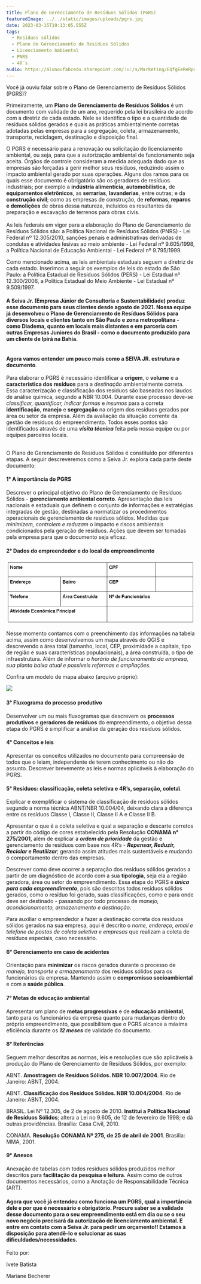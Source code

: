 ```yaml
---
title: Plano de Gerenciamento de Resíduos Sólidos (PGRS)
featuredImage: ../../static/images/uploads/pgrs.jpg
date: 2023-03-15T19:13:05.555Z
tags:
  - Resíduos sólidos
  - Plano de Gerenciamento de Resíduos Sólidos
  - Licenciamento Ambiental
  - PNRS
  - 4R´s
audio: https://alunoufabcedu.sharepoint.com/:u:/s/Marketing/EQfgEeReRpdAteQ1jkri4ccBO3jV85QLX_ojujDFKBkCBQ?e=sKgEdx&download=1
---
```

<!--StartFragment-->

Você já ouviu falar sobre o Plano de Gerenciamento de Resíduos Sólidos (PGRS)?

Primeiramente, um **Plano de Gerenciamento de Resíduos Sólidos** é um documento com validade de um ano, requerido pela lei brasileira de acordo com a diretriz de cada estado. Nele se identifica o tipo e a quantidade de resíduos sólidos gerados e quais as práticas ambientalmente corretas adotadas pelas empresas para a segregação, coleta, armazenamento, transporte, reciclagem, destinação e disposição final.

O PGRS é necessário para a renovação ou solicitação do licenciamento ambiental, ou seja, para que a autorização ambiental de funcionamento seja aceita. Órgãos de controle consideram a medida adequada dado que as empresas são forçadas a gerir melhor seus resíduos, reduzindo assim o impacto ambiental gerado por suas operações. Alguns dos ramos para os quais esse documento é obrigatório são os geradores de resíduos industriais; por exemplo a **indústria alimentícia**, **automobilística,** de **equipamentos eletrônicos**, as **serrarias**, **lavanderias**, entre outras; e da **construção civil**; como as empresas de construção, de **reformas**, **reparos e demolições** de obras dessa natureza, incluídos os resultantes da preparação e escavação de terrenos para obras civis.\
\
As leis federais em vigor para a elaboração do Plano de Gerenciamento de Resíduos Sólidos são: a Política Nacional de Resíduos Sólidos (PNRS) - Lei Federal nº 12.305/2010, sanções penais e administrativas derivadas de condutas e atividades lesivas ao meio ambiente - Lei Federal nº 9.605/1998, a Política Nacional de Educação Ambiental - Lei Federal nº 9.795/1999. 

Como mencionado acima, as leis ambientais estaduais seguem a diretriz de cada estado. Inserimos a seguir os exemplos de leis do estado de São Paulo: a Política Estadual de Resíduos Sólidos (PERS) - Lei Estadual nº 12.300/2006, a Política Estadual do Meio Ambiente - Lei Estadual nº 9.509/1997.

#### **A Seiva Jr. (Empresa Júnior de Consultoria e Sustentabilidade) produz esse documento para seus clientes desde agosto de 2021. Nossa equipe já desenvolveu o Plano de Gerenciamento de Resíduos Sólidos para diversos locais e clientes tanto em São Paulo e zona metropolitana - como Diadema, quanto em locais mais distantes e em parceria com outras Empresas Juniores do Brasil - como o documento produzido para um cliente de Ipirá na Bahia.** 

\
**Agora vamos entender um pouco mais como a SEIVA JR. estrutura o documento**.\
\
Para elaborar o PGRS é necessário identificar a **origem**, o **volume** e a **característica dos resíduos** para a *destinação* ambientalmente correta. Essa caracterização e classificação dos resíduos são baseadas nos laudos de análise química, segundo a NBR 10.004. Durante esse processo deve-se *classificar, quantificar, indicar formas* e *insumos* para a correta **identificação**, **manejo** e **segregação** na origem dos resíduos gerados por área ou setor da empresa. Além da avaliação da situação corrente da gestão de resíduos do empreendimento. Todos esses pontos são identificados através de uma ***visita técnica*** feita pela nossa equipe ou por equipes parceiras locais.

\
O Plano de Gerenciamento de Resíduos Sólidos é constituído por diferentes etapas. A seguir descreveremos como a Seiva Jr. explora cada parte deste documento: 

#### 1° A importância do PGRS

Descrever o principal objetivo do Plano de Gerenciamento de Resíduos Sólidos - **gerenciamento ambiental correto**. Apresentação das leis nacionais e estaduais que definem o conjunto de informações e estratégias integradas de gestão, destinadas a normatizar os procedimentos operacionais de gerenciamento de resíduos sólidos. Medidas que *minimizem, controlem e reduzam* o impacto e riscos ambientais condicionados pela geração de resíduos. Ações que devem ser tomadas pela empresa para que o documento seja eficaz.

#### 2° Dados do empreendedor e do local do empreendimento

![](../../static/images/uploads/dados-do-empreendimento.png)

Nesse momento contamos com o preenchimento das informações na tabela acima, assim como desenvolvemos um mapa através do QGIS e descrevendo a área total (tamanho, local, CEP, proximidade a capitais, tipo de região e suas características populacionais), a área construída, o tipo de infraestrutura. Além de informar o *horário de funcionamento da empresa, sua planta baixa atual e possíveis reformas e ampliações*.

Confira um modelo de mapa abaixo (arquivo próprio):

![](https://lh4.googleusercontent.com/a5uDjRjfh3DmIe0qTwknrEwj28MhtsyQdIXBslyycc86EI1qRkGa2hqQUah_ylwKpj0pAJB-nNvrWJVVDhKb9m4aww5oDXxAxQCKO8dioP-VacWkonSoA7gptNDUvdEn2E8ydmPw4SDnhibPQuxRQLA)

#### 3° Fluxograma do processo produtivo

Desenvolver um ou mais fluxogramas que descrevem os **processos produtivos** e **geradores de resíduos** do empreendimento, o objetivo dessa etapa do PGRS é simplificar a análise da geração dos resíduos sólidos. 

#### 4° Conceitos e leis

Apresentar os conceitos utilizados no documento para compreensão de todos que o leiam, independente de terem conhecimento ou não do assunto. Descrever brevemente as leis e normas aplicáveis à elaboração do PGRS.  

#### 5° Resíduos: classificação, coleta seletiva e 4R’s, separação, coleta\
Explicar e exemplificar o sistema de classificação de resíduos sólidos segundo a norma técnica ABNT/NBR 10.004/04, deixando clara a diferença entre os resíduos Classe I, Classe II, Classe II A e Classe II B. 

Apresentar o que é a coleta seletiva e qual a separação e descarte corretos a partir do código de cores estabelecido pela Resolução **CONAMA n° 275/2001**, além de explicar a ***ordem de prioridade*** da gestão e gerenciamento de resíduos com base nos 4R’s - ***Repensar, Reduzir, Reciclar e Reutilizar***; gerando assim atitudes mais sustentáveis e mudando o comportamento dentro das empresas. 

Descrever como deve ocorrer a separação dos resíduos sólidos gerados a partir de um diagnóstico de acordo com a sua **tipologia**, seja ela a região geradora, área ou setor do empreendimento. Essa etapa do PGRS é ***única para cada empreendimento***, pois são descritos todos resíduos sólidos gerados, como o resíduo foi gerado, suas classificações, como e para onde deve ser destinado - passando por todo processo de *manejo, acondicionamento, armazenamento e destinação*. 

Para auxiliar o empreendedor a fazer a destinação correta dos resíduos sólidos gerados na sua empresa, aqui é descrito o *nome, endereço, email e telefone de postos de coleta seletiva e empresas* que realizam a coleta de resíduos especiais, caso necessário. 

#### 6° Gerenciamento em caso de acidentes

Orientação para **minimizar** os riscos gerados durante o processo de *manejo, transporte e armazenamento* dos resíduos sólidos para os funcionários da empresa. Mantendo assim o **compromisso socioambiental** e com a **saúde pública**.

#### 7° Metas de educação ambiental

Apresentar um plano de **metas progressivas** e de **educação ambiental**, tanto para os funcionários da empresa quanto para mudanças dentro do próprio empreendimento, que possibilitem que o PGRS alcance a máxima eficiência durante os ***12 meses*** de validade do documento.

#### 8° Referências

Seguem melhor descritas as normas, leis e resoluções que são aplicáveis à produção do Plano de Gerenciamento de Resíduos Sólidos, por exemplo:

ABNT. **Amostragem de Resíduos Sólidos. NBR 10.007/2004**. Rio de Janeiro: ABNT, 2004.

ABNT. **Classificação dos Resíduos Sólidos. NBR 10.004/2004**. Rio de Janeiro: ABNT, 2004.

BRASIL. Lei Nº 12.305, de 2 de agosto de 2010. **Institui a Política Nacional de Resíduos Sólidos**; altera a Lei no 9.605, de 12 de fevereiro de 1998; e dá outras providências. Brasília: Casa Civil, 2010.

CONAMA. **Resolução CONAMA Nº 275, de 25 de abril de 2001**. Brasília: MMA, 2001. 

#### 9° Anexos

Anexação de tabelas com todos resíduos sólidos produzidos melhor descritos para **facilitação da pesquisa e leitura**. Assim como de outros documentos necessários, como a Anotação de Responsabilidade Técnica (ART).

#### **Agora que você já entendeu como funciona um PGRS, qual a importância dele e por que é necessário e obrigatório. Procure saber se a validade desse documento para o seu empreendimento está em dia ou se o seu novo negócio precisará da autorização de licenciamento ambiental. E entre em contato com a Seiva Jr. para pedir um orçamento!! Estamos à disposição para atendê-lo e solucionar as suas dificuldades/necessidades.**  

Feito por:

Ivete Batista

Mariane Becherer

<!--EndFragment-->